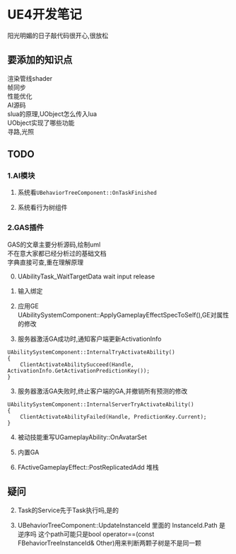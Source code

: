 # UE4开发笔记
阳光明媚的日子敲代码很开心,很放松

## 要添加的知识点
渲染管线shader  
帧同步  
性能优化  
AI源码  
slua的原理,UObject怎么传入lua  
UObject实现了哪些功能  
寻路,光照  

## TODO
### 1.AI模块  
1. 系统看`UBehaviorTreeComponent::OnTaskFinished`

2. 系统看行为树组件

### 2.GAS插件  
GAS的文章主要分析源码,绘制uml  
不在意大家都已经分析过的基础文档  
字典直接可查,重在理解原理  

0. UAbilityTask_WaitTargetData
wait input release

0. 输入绑定  

1. 应用GE UAbilitySystemComponent::ApplyGameplayEffectSpecToSelf(),GE对属性的修改  

2. 服务器激活GA成功时,通知客户端更新ActivationInfo
```
UAbilitySystemComponent::InternalTryActivateAbility()
{
    ClientActivateAbilitySucceed(Handle, ActivationInfo.GetActivationPredictionKey());
}
```

3. 服务器激活GA失败时,终止客户端的GA,并撤销所有预测的修改
```
UAbilitySystemComponent::InternalServerTryActivateAbility()
{
    ClientActivateAbilityFailed(Handle, PredictionKey.Current);
}
```

4. 被动技能重写UGameplayAbility::OnAvatarSet

5. 内置GA

6. FActiveGameplayEffect::PostReplicatedAdd 堆栈



## 疑问

2. Task的Service先于Task执行吗,是的

3. UBehaviorTreeComponent::UpdateInstanceId 里面的 InstanceId.Path 是逆序吗
    这个path可能只是bool operator==(const FBehaviorTreeInstanceId& Other)用来判断两颗子树是不是同一颗

